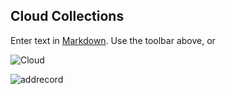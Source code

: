 ## Cloud Collections

Enter text in [Markdown](http://daringfireball.net/projects/markdown/). Use the toolbar above, or 


![Cloud](/images/cloud.png)


![addrecord](/images/addrecord.png)